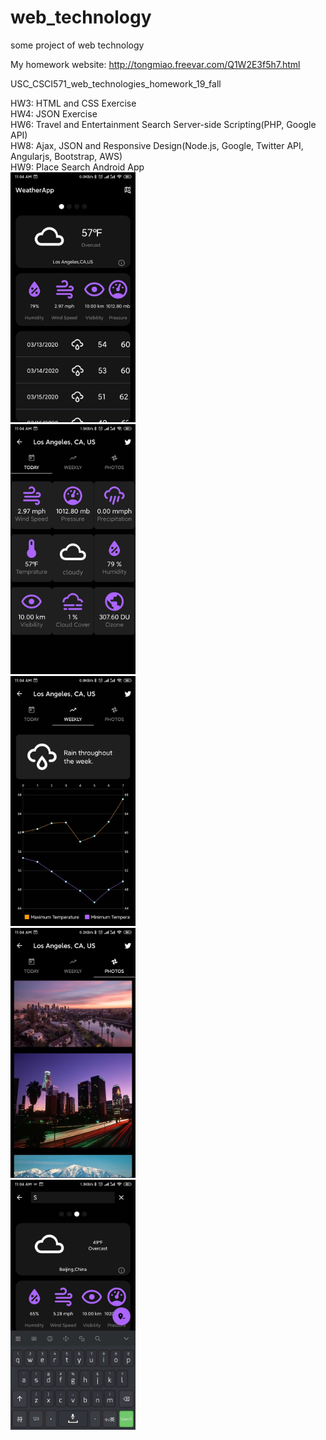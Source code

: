 # web_technology

some project of web technology  

My homework website: http://tongmiao.freevar.com/Q1W2E3f5h7.html

USC\_CSCI571\_web\_technologies\_homework\_19\_fall  

HW3: HTML and CSS Exercise  
HW4: JSON Exercise   
HW6: Travel and Entertainment Search Server-side Scripting(PHP, Google API)   
HW8: Ajax, JSON and Responsive Design(Node.js, Google, Twitter API, Angularjs, Bootstrap, AWS)   
HW9: Place Search Android App   
<img width="200" alt="MainPage" src="hw9/Img/MainPage.jpeg">
<br>
<img width="200" alt="todayfragment" src="hw9/Img/todayfragment.jpeg">
<br>
<img width="200" alt="weeklyfragment" src="hw9/Img/weeklyfragment.jpeg">
<br>
<img width="200" alt="photofragment" src="hw9/Img/photofragment.jpeg">
<br>
<img width="200" alt="searchCity" src="hw9/Img/searchCity.jpeg">

